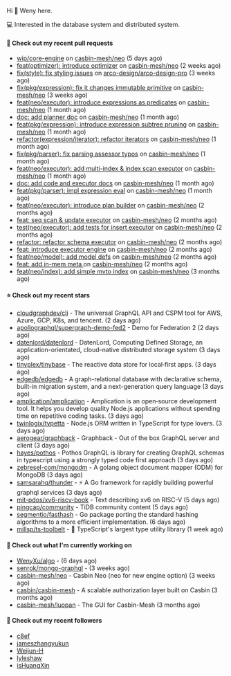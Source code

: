 Hi 👋 Weny here.

💻 Interested in the database system and distributed system.

#### 🔨 Check out my recent pull requests

- [wip/core-engine](https://github.com/casbin-mesh/neo/pull/69) on [casbin-mesh/neo](https://github.com/casbin-mesh/neo) (5 days ago)
- [feat(optimizer): introduce optimizer](https://github.com/casbin-mesh/neo/pull/68) on [casbin-mesh/neo](https://github.com/casbin-mesh/neo) (2 weeks ago)
- [fix(style): fix styling issues](https://github.com/arco-design/arco-design-pro/pull/78) on [arco-design/arco-design-pro](https://github.com/arco-design/arco-design-pro) (3 weeks ago)
- [fix(pkg/expression): fix it changes immutable primitive](https://github.com/casbin-mesh/neo/pull/67) on [casbin-mesh/neo](https://github.com/casbin-mesh/neo) (3 weeks ago)
- [feat(neo/executor): introduce expressions as predicates](https://github.com/casbin-mesh/neo/pull/65) on [casbin-mesh/neo](https://github.com/casbin-mesh/neo) (1 month ago)
- [doc: add planner doc](https://github.com/casbin-mesh/neo/pull/62) on [casbin-mesh/neo](https://github.com/casbin-mesh/neo) (1 month ago)
- [feat(pkg/expression): introduce expression subtree pruning](https://github.com/casbin-mesh/neo/pull/61) on [casbin-mesh/neo](https://github.com/casbin-mesh/neo) (1 month ago)
- [refactor(expression/iterator): refactor iterators](https://github.com/casbin-mesh/neo/pull/60) on [casbin-mesh/neo](https://github.com/casbin-mesh/neo) (1 month ago)
- [fix(pkg/parser): fix parsing assessor typos](https://github.com/casbin-mesh/neo/pull/59) on [casbin-mesh/neo](https://github.com/casbin-mesh/neo) (1 month ago)
- [feat(neo/executor): add multi-index &amp; index scan executor](https://github.com/casbin-mesh/neo/pull/57) on [casbin-mesh/neo](https://github.com/casbin-mesh/neo) (1 month ago)
- [doc: add code and executor docs](https://github.com/casbin-mesh/neo/pull/55) on [casbin-mesh/neo](https://github.com/casbin-mesh/neo) (1 month ago)
- [feat(pkg/parser): impl expression eval](https://github.com/casbin-mesh/neo/pull/54) on [casbin-mesh/neo](https://github.com/casbin-mesh/neo) (1 month ago)
- [feat(neo/executor): introduce plan builder](https://github.com/casbin-mesh/neo/pull/52) on [casbin-mesh/neo](https://github.com/casbin-mesh/neo) (2 months ago)
- [feat: seq scan &amp; update executor](https://github.com/casbin-mesh/neo/pull/49) on [casbin-mesh/neo](https://github.com/casbin-mesh/neo) (2 months ago)
- [test(neo/executor): add tests for insert executor](https://github.com/casbin-mesh/neo/pull/48) on [casbin-mesh/neo](https://github.com/casbin-mesh/neo) (2 months ago)
- [refactor: refactor schema executor](https://github.com/casbin-mesh/neo/pull/47) on [casbin-mesh/neo](https://github.com/casbin-mesh/neo) (2 months ago)
- [feat: introduce executor engine](https://github.com/casbin-mesh/neo/pull/43) on [casbin-mesh/neo](https://github.com/casbin-mesh/neo) (2 months ago)
- [feat(neo/model): add model defs](https://github.com/casbin-mesh/neo/pull/41) on [casbin-mesh/neo](https://github.com/casbin-mesh/neo) (2 months ago)
- [feat: add in-mem meta ](https://github.com/casbin-mesh/neo/pull/40) on [casbin-mesh/neo](https://github.com/casbin-mesh/neo) (2 months ago)
- [feat(neo/index): add simple mvto index](https://github.com/casbin-mesh/neo/pull/38) on [casbin-mesh/neo](https://github.com/casbin-mesh/neo) (3 months ago)

#### ⭐ Check out my recent stars

- [cloudgraphdev/cli](https://github.com/cloudgraphdev/cli) - The universal GraphQL API and CSPM tool for AWS, Azure, GCP, K8s, and tencent. (2 days ago)
- [apollographql/supergraph-demo-fed2](https://github.com/apollographql/supergraph-demo-fed2) - Demo for Federation 2 (2 days ago)
- [datenlord/datenlord](https://github.com/datenlord/datenlord) - DatenLord, Computing Defined Storage, an application-orientated, cloud-native distributed storage system (3 days ago)
- [tinyplex/tinybase](https://github.com/tinyplex/tinybase) - The reactive data store for local‑first apps. (3 days ago)
- [edgedb/edgedb](https://github.com/edgedb/edgedb) - A graph-relational database with declarative schema, built-in migration system, and a next-generation query language (3 days ago)
- [amplication/amplication](https://github.com/amplication/amplication) - Amplication is an open‑source development tool. It helps you develop quality Node.js applications without spending time on repetitive coding tasks. (3 days ago)
- [twinlogix/typetta](https://github.com/twinlogix/typetta) - Node.js ORM written in TypeScript for type lovers. (3 days ago)
- [aerogear/graphback](https://github.com/aerogear/graphback) - Graphback - Out of the box GraphQL server and client  (3 days ago)
- [hayes/pothos](https://github.com/hayes/pothos) - Pothos GraphQL is library for creating GraphQL schemas in typescript using a strongly typed code first approach (3 days ago)
- [zebresel-com/mongodm](https://github.com/zebresel-com/mongodm) - A golang object document mapper (ODM) for MongoDB (3 days ago)
- [samsarahq/thunder](https://github.com/samsarahq/thunder) - ⚡️ A Go framework for rapidly building powerful graphql services (3 days ago)
- [mit-pdos/xv6-riscv-book](https://github.com/mit-pdos/xv6-riscv-book) - Text describing xv6 on RISC-V (5 days ago)
- [pingcap/community](https://github.com/pingcap/community) - TiDB community content (5 days ago)
- [segmentio/fasthash](https://github.com/segmentio/fasthash) - Go package porting the standard hashing algorithms to a more efficient implementation. (6 days ago)
- [millsp/ts-toolbelt](https://github.com/millsp/ts-toolbelt) - 👷 TypeScript&#39;s largest type utility library (1 week ago)

#### 👷 Check out what I'm currently working on

- [WenyXu/algo](https://github.com/WenyXu/algo) -  (6 days ago)
- [senrok/mongo-graphql](https://github.com/senrok/mongo-graphql) -  (3 weeks ago)
- [casbin-mesh/neo](https://github.com/casbin-mesh/neo) - Casbin Neo (neo for new engine option) (3 weeks ago)
- [casbin/casbin-mesh](https://github.com/casbin/casbin-mesh) - A scalable authorization layer built on Casbin (3 months ago)
- [casbin-mesh/luopan](https://github.com/casbin-mesh/luopan) - The GUI for Casbin-Mesh (3 months ago)

#### 👯 Check out my recent followers

- [c8ef](https://github.com/c8ef)
- [jameszhangyukun](https://github.com/jameszhangyukun)
- [Weijun-H](https://github.com/Weijun-H)
- [lyleshaw](https://github.com/lyleshaw)
- [isHuangXin](https://github.com/isHuangXin)


